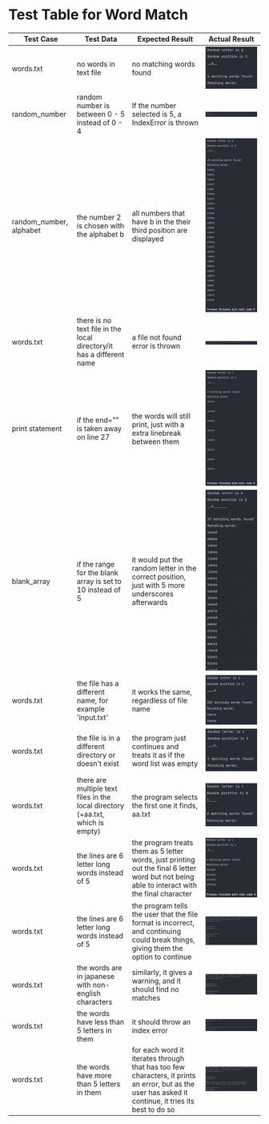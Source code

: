 # Test Table for Word Match

| Test Case               | Test Data                                                                      | Expected Result                                                                                                                                      | Actual Result                                   |
|-------------------------|--------------------------------------------------------------------------------|------------------------------------------------------------------------------------------------------------------------------------------------------|-------------------------------------------------|
| words.txt               | no words in text file                                                          | no matching words found                                                                                                                              | ![Test 1 Screenshot](./screenshots/test1.png)   |
| random_number           | random number is between 0 - 5 instead of 0 - 4                                | If the number selected is 5, a IndexError is thrown                                                                                                  | ![Test 2 Screenshot](./screenshots/test2.png)   |
| random_number, alphabet | the number 2 is chosen with the alphabet b                                     | all numbers that have b in the their third position are displayed                                                                                    | ![Test 3 Screenshot](./screenshots/test3.png)   |
| words.txt               | there is no text file in the local directory/it has a different name           | a file not found error is thrown                                                                                                                     | ![Test 4 Screenshot](./screenshots/test4.png)   |
| print statement         | if the end="" is taken away on line 27                                         | the words will still print, just with a extra linebreak between them                                                                                 | ![Test 5 Screenshot](./screenshots/test5.png)   |
| blank_array             | if the range for the blank array is set to 10 instead of 5                     | it would put the random letter in the correct position, just with 5 more underscores afterwards                                                      | ![Test 6 Screenshot](./screenshots/test6.png)   |
| words.txt               | the file has a different name, for example 'input.txt'                         | it works the same, regardless of file name                                                                                                           | ![Test 7 Screenshot](./screenshots/test7.png)   |
| words.txt               | the file is in a different directory or doesn't exist                          | the program just continues and treats it as if the word list was empty                                                                               | ![Test 8 Screenshot](./screenshots/test8.png)   |
| words.txt               | there are multiple text files in the local directory (+aa.txt, which is empty) | the program selects the first one it finds, aa.txt                                                                                                   | ![Test 9 Screenshot](./screenshots/test9.png)   |
| words.txt               | the lines are 6 letter long words instead of 5                                 | the program treats them as 5 letter words, just printing out the final 6 letter word but not being able to interact with the final character         | ![Test 10 Screenshot](./screenshots/test10.png) |
| words.txt               | the lines are 6 letter long words instead of 5                                 | the program tells the user that the file format is incorrect, and continuing could break things, giving them the option to continue                  | ![Test 11 Screenshot](./screenshots/test11.png) |
| words.txt               | the words are in japanese with non-english characters                          | similarly, it gives a warning, and it should find no matches                                                                                         | ![Test 12 Screenshot](./screenshots/test12.png) |
| words.txt               | the words have less than 5 letters in them                                     | it should throw an index error                                                                                                                       | ![Test 13 Screenshot](./screenshots/test13.png) |
| words.txt               | the words have more than 5 letters in them                                     | for each word it iterates through that has too few characters, it prints an error, but as the user has asked it continue, it tries its best to do so | ![Test 14 Screenshot](./screenshots/test14.png) |